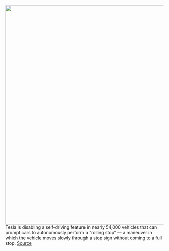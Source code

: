 <img src='https://cdn.vox-cdn.com/thumbor/QmgNCS9CpkO4mKO268Xq-I8fhk4=/0x0:5000x3327/1200x800/filters:focal(2100x1264:2900x2064)/cdn.vox-cdn.com/uploads/chorus_image/image/70456886/1237080438.0.jpg' width='700px' /><br/>
Tesla is disabling a self-driving feature in nearly 54,000 vehicles that can prompt cars to autonomously perform a “rolling stop” — a maneuver in which the vehicle moves slowly through a stop sign without coming to a full stop.
<a href='https://www.theverge.com/2022/2/1/22912099/tesla-rolling-stop-disable-recall-nhtsa-update'> Source <a/>